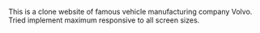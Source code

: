 This is a clone website of famous vehicle
manufacturing company Volvo. Tried implement
maximum responsive to all screen sizes.
